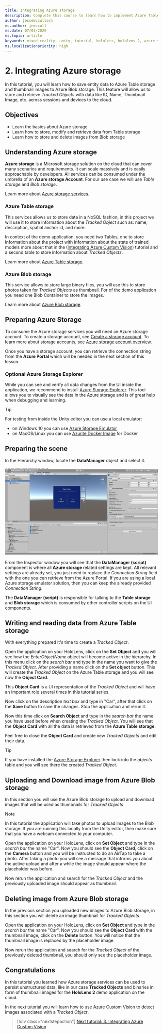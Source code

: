 ```yaml
---
title: Integrating Azure storage
description: Complete this course to learn how to implement Azure Table Storage and Azure Blob Storage within a HoloLens 2 application.
author: jessemcculloch
ms.author: jemccull
ms.date: 07/01/2020
ms.topic: article
keywords: mixed reality, unity, tutorial, hololens, hololens 2, azure storage, azure cloud services, Windows 10
ms.localizationpriority: high
---
```


# 2. Integrating Azure storage

In this tutorial, you will learn how to save entity data to Azure Table storage and thumbnail images to Azure Blob storage. This feature will allow us to store and retrieve *Tracked Objects* with data like ID, Name, Thumbnail Image, etc. across sessions and devices to the cloud.

## Objectives

* Learn the basics about Azure storage
* Learn how to store, modify and retrieve data from Table storage
* Learn how to store and delete images from Blob storage

## Understanding Azure storage

**Azure storage** is a Microsoft storage solution on the cloud that can cover many scenarios and requirements. It can scale massively and is easily approachable by developers. All services can be consumed under the umbrella of an **Azure storage Account**. For our use case we will use *Table storage* and *Blob storage*.

Learn more about [Azure storage services](/azure/storage/blobs/storage-blobs-overview).

### Azure Table storage

This services allows us to store data in a NoSQL fashion, in this project we will use it to store information about the *Tracked Object* such as: name, description, spatial anchor id, and more.

In context of the demo application, you need two Tables, one to store information about the project with information about the state of trained models more about that in the ([Integrating Azure Custom Vision](mr-learning-azure-03.md)) tutorial and a second table to store information about *Tracked Objects*.

Learn more about [Azure Table storage](/azure/storage/tables/table-storage-overview).

### Azure Blob storage

This service allows to store large binary files, you will use this to store photos taken for *Tracked Objects* as thumbnail.
For of the demo application you need one Blob Container to store the images.

Learn more about [Azure Blob storage](/azure/storage/blobs/storage-blobs-introduction).

## Preparing Azure Storage

To consume the Azure storage services you will need an Azure storage account. To create a storage account, see [Create a storage account](/azure/storage/common/storage-account-create?tabs=azure-portal). To learn more about storage accounts, see [Azure storage account overview](/azure/storage/common/storage-account-overview).

Once you have a storage account, you can retrieve the connection string from the **Azure Portal** which will be needed in the next section of this lesson.

### Optional Azure Storage Explorer

While you can see and verify all data changes from the UI inside the application, we recommend to install [Azure Storage Explorer](https://azure.microsoft.com/features/storage-explorer/). This tool allows you to visually see the data in the Azure storage and is of great help when debugging and learning.

> [!TIP]
> For testing from inside the Unity editor you can use a local emulator:
> * on Windows 10 you can use [Azure Storage Emulator](/azure/storage/common/storage-use-emulator)
> * on MacOS/Linux you can use [Azurite Docker Image](https://hub.docker.com/_/microsoft-azure-storage-azurite) for Docker

## Preparing the scene

In the Hierarchy window, locate the **DataManager** object and select it.

![Unity with DataManager script component configuration fields shown in Inspector](images/mr-learning-azure/tutorial2-section4-step1-1.png)

From the Inspector window you will see that the **DataManager (script)** component is where all **Azure storage** related settings are kept. All relevant settings are already set, you just need to replace the *Connection String* field with the one you can retrieve from the Azure Portal. If you are using a local Azure storage emulator solution, then you can keep the already provided *Connection String*.

The **DataManager (script)** is responsible for talking to the **Table storage** and **Blob storage** which is consumed by other controller scripts on the UI components.

## Writing and reading data from Azure Table storage

With everything prepared it's time to create a *Tracked Object*.

Open the application on your HoloLens, click on the **Set Object** and you will see how the *EnterObjectName* object will become active in the hierarchy. In this menu click on the *search bar* and type in the name you want to give the *Tracked Object*. After providing a name click on the **Set object** button. This will create the *Tracked Object* on the Azure Table storage and you will see now the **Object Card**.

This **Object Card** is a UI representation of the *Tracked Object* and will have an important role several times in this tutorial series.

Now click on the description *text box* and type in "Car", after that click on the **Save** button to save the changes. Stop the application and rerun it.

Now this time click on **Search Object** and type in the *search bar* the name you have used before when creating the *Tracked Object*. You will see that the **Object Card** with all the data is retrieved from the **Azure Table storage**.

Feel free to close the **Object Card** and create new *Tracked Objects* and edit their data.

> [!TIP]
> If you have installed the [Azure Storage Explorer](https://azure.microsoft.com/features/storage-explorer/) then look into the *objects* table and you will see there the created *Tracked Object*.

## Uploading and Download image from Azure Blob storage

In this section you will use the Azure Blob storage to upload and download images that will be used as thumbnails for *Tracked Objects*.

> [!NOTE]
> In this tutorial the application will take photos to upload images to the Blob storage. If you are running this locally from the Unity editor, then make sure that you have a webcam connected to your computer.

Open the application on your HoloLens, click on **Set Object** and type in the *search bar* the name "Car". Now you should see the **Object Card**, click on the **Camera** button and you will be instructed to do an AirTap to take a photo. After taking a photo you will see a message that informs you about the active upload and after a while the image should appear where the placeholder was before.

Now rerun the application and search for the *Tracked Object* and the previously uploaded image should appear as thumbnail.

## Deleting image from Azure Blob storage

In the previous section you uploaded new images to Azure Blob storage, in this section you will delete an image thumbnail for *Tracked Objects*.

Open the application on your HoloLens, click on **Set Object** and type in the *search bar* the name "Car". Now you should see the **Object Card** with the thumbnail image, click on the **Delete** button. You will notice that the thumbnail image is replaced by the placeholder image.

Now rerun the application and search for the *Tracked Object* of the previously deleted thumbnail, you should only see the placeholder image.

## Congratulations

In this tutorial you learned how Azure storage services can be used to persist unstructured data, like in our case **Tracked Objects** and binaries in form of thumbnail images for the **HoloLens 2** demo application on the cloud.

In the next tutorial you will learn how to use Azure Custom Vision to detect images associated with a *Tracked Object*.

> [!div class="nextstepaction"]
> [Next tutorial: 3. Integrating Azure Custom Vision](mr-learning-azure-03.md)